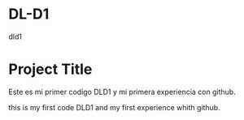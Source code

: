 # DL-D1
dld1

# Project Title

Este es mi primer codigo DLD1 y mi primera experiencia con github.

this is my first code DLD1 and my first experience whith github.

